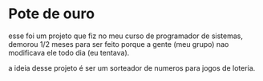 # Pote de ouro

esse foi um projeto que fiz no meu curso de programador de sistemas, demorou 1/2 meses para ser feito porque a gente (meu grupo) nao modificava ele todo dia (eu tentava).

a ideia desse projeto é ser um sorteador de numeros para jogos de loteria.
